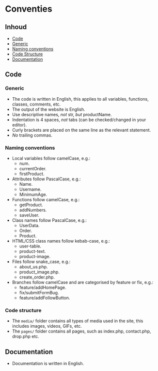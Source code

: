 # Conventies
## Inhoud
- [Code](#code)
- [Generic](#generic)
- [Naming conventions](#naming-conventions)
- [Code Structure](#code-structure)
- [Documentation](#documentation)

## Code
### Generic
- The code is written in English, this applies to all variables, functions, classes, comments, etc.
- The output of the website is English.
- Use descriptive names, _not_ str, _but_ productName.
- Indentation is 4 spaces, _not_ tabs (can be checked/changed in your editor).
- Curly brackets are placed on the same line as the relevant statement.
- _No_ trailing commas.
### Naming conventions
- Local variables follow camelCase, e.g.:
    - num.
    - currentOrder.
    - firstProduct.
- Attributes follow PascalCase, e.g.:
    - Name.
    - Username.
    - MinimumAge.
- Functions follow camelCase, e.g.:
    - getProduct.
    - addNumbers.
    - saveUser.
- Class names follow PascalCase, e.g.:
    - UserData.
    - Order.
    - Product.
 - HTML/CSS class names follow kebab-case, e.g.:
    - user-table.
    - product-text.
    - product-image.
- Files follow snake_case, e.g.:
    - about_us.php.
    - product_image.php.
    - create_order.php.
- Branches follow camelCase and are categorised by feature or fix, e.g.:
    - feature/addHomePage.
    - fix/submitFormBug.
    - feature/addFollowButton.
### Code structure
- The `media/` folder contains all types of media used in the site, this includes images, videos, GIFs, etc.
- The `pages/` folder contains all pages, such as index.php, contact.php, drop.php etc.
## Documentation
- Documentation is written in English.
